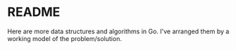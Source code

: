 # README

Here are more data structures and algorithms in Go. I've arranged them by a working model of the problem/solution. 

